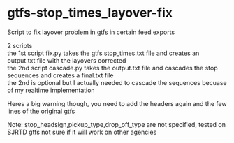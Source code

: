 # gtfs-stop_times_layover-fix
Script to fix layover problem in gtfs in certain feed exports

2 scripts  
the 1st script fix.py takes the gtfs stop_times.txt file and creates an output.txt file with the layovers corrected  
the 2nd script cascade.py takes the output.txt file and cascades the stop sequences and creates a final.txt file  
the 2nd is optional but I actually needed to cascade the sequences becuase of my realtime implementation

Heres a big warning though, you need to add the headers again and the few lines of the original gtfs

Note: stop_headsign,pickup_type,drop_off_type are not specified, tested on SJRTD gtfs not sure if it will work on other agencies
